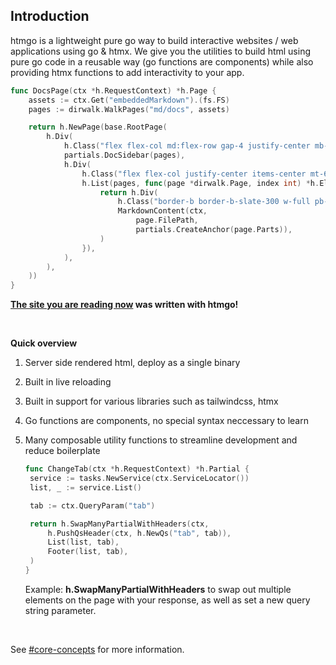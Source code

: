 ## **Introduction**

htmgo is a lightweight pure go way to build interactive websites / web applications using go & htmx.
We give you the utilities to build html using pure go code in a reusable way (go functions are components) while also providing htmx functions to add interactivity to your app.

```go
func DocsPage(ctx *h.RequestContext) *h.Page {
	assets := ctx.Get("embeddedMarkdown").(fs.FS)
	pages := dirwalk.WalkPages("md/docs", assets)

	return h.NewPage(base.RootPage(
		h.Div(
			h.Class("flex flex-col md:flex-row gap-4 justify-center mb-12"),
			partials.DocSidebar(pages),
			h.Div(
				h.Class("flex flex-col justify-center items-center mt-6"),
				h.List(pages, func(page *dirwalk.Page, index int) *h.Element {
					return h.Div(
						h.Class("border-b border-b-slate-300 w-full pb-8 mb-8"),
						MarkdownContent(ctx, 
                            page.FilePath, 
                            partials.CreateAnchor(page.Parts)),
					)
				}),
			),
		),
	))
}
```

**[The site you are reading now](https://github.com/maddalax/htmgo/tree/master/htmgo-site) was written with htmgo!**

<br>

**Quick overview**

1. Server side rendered html, deploy as a single binary

2. Built in live reloading

3. Built in support for various libraries such as tailwindcss, htmx

4. Go functions are components, no special syntax neccessary to learn

5. Many composable utility functions to streamline development and reduce boilerplate

   ```go
   func ChangeTab(ctx *h.RequestContext) *h.Partial {
   	service := tasks.NewService(ctx.ServiceLocator())
   	list, _ := service.List()
   
   	tab := ctx.QueryParam("tab")
   
   	return h.SwapManyPartialWithHeaders(ctx,
   		h.PushQsHeader(ctx, h.NewQs("tab", tab)),
   		List(list, tab),
   		Footer(list, tab),
   	)
   }
   ```

   Example: **h.SwapManyPartialWithHeaders** to swap out multiple elements on the page with your response, as well as set a new query string parameter.



<br>

See [#core-concepts](#core-concepts-pages) for more information.
